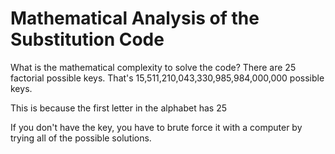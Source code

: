 # Mathematical Analysis of the Substitution Code
What is the mathematical complexity to solve the code?
There are 25 factorial possible keys. That's 15,511,210,043,330,985,984,000,000 possible keys. 

This is because the first letter in the alphabet has 25 

If you don't have the key, you have to brute force it with a computer by trying all of the possible solutions.
